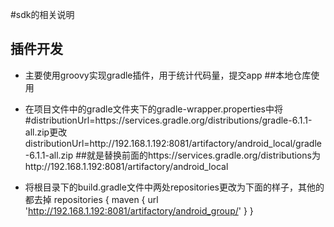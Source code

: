 #sdk的相关说明
## 插件开发
- 主要使用groovy实现gradle插件，用于统计代码量，提交app
##本地仓库使用
- 在项目文件中的gradle文件夹下的gradle-wrapper.properties中将#distributionUrl=https\://services.gradle.org/distributions/gradle-6.1.1-all.zip更改
distributionUrl=http\://192.168.1.192:8081/artifactory/android_local/gradle-6.1.1-all.zip
##就是替换前面的https\://services.gradle.org/distributions为http\://192.168.1.192:8081/artifactory/android_local

- 将根目录下的build.gradle文件中两处repositories更改为下面的样子，其他的都去掉
    repositories {
        maven { url 'http://192.168.1.192:8081/artifactory/android_group/' }
    }
